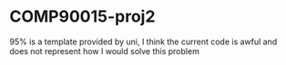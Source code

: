 # COMP90015-proj2
95% is a template provided by uni, I think the current code is awful and does not represent how I would solve this problem
